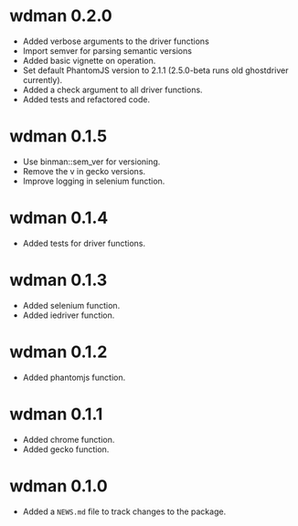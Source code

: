 # wdman 0.2.0

* Added verbose arguments to the driver functions
* Import semver for parsing semantic versions
* Added basic vignette on operation.
* Set default PhantomJS version to 2.1.1 (2.5.0-beta runs old ghostdriver
  currently).
* Added a check argument to all driver functions.
* Added tests and refactored code.

# wdman 0.1.5

* Use binman::sem_ver for versioning.
* Remove the v in gecko versions.
* Improve logging in selenium function.

# wdman 0.1.4

* Added tests for driver functions.

# wdman 0.1.3

* Added selenium function.
* Added iedriver function.

# wdman 0.1.2

* Added phantomjs function.

# wdman 0.1.1

* Added chrome function.
* Added gecko function.

# wdman 0.1.0

* Added a `NEWS.md` file to track changes to the package.



